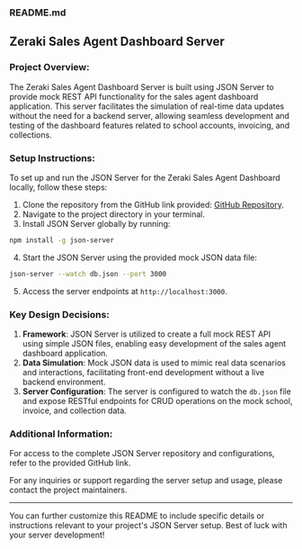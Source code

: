  ### README.md

## Zeraki Sales Agent Dashboard Server

### Project Overview:
The Zeraki Sales Agent Dashboard Server is built using JSON Server to provide mock REST API functionality for the sales agent dashboard application. This server facilitates the simulation of real-time data updates without the need for a backend server, allowing seamless development and testing of the dashboard features related to school accounts, invoicing, and collections.

### Setup Instructions:
To set up and run the JSON Server for the Zeraki Sales Agent Dashboard locally, follow these steps:

1. Clone the repository from the GitHub link provided: [GitHub Repository](https://github.com/Ciamuthama/Zeraki_Api/).
2. Navigate to the project directory in your terminal.
3. Install JSON Server globally by running:

```bash
npm install -g json-server
```
4. Start the JSON Server using the provided mock JSON data file:

```bash
json-server --watch db.json --port 3000
```
5. Access the server endpoints at `http://localhost:3000`.

### Key Design Decisions:
1. **Framework**: JSON Server is utilized to create a full mock REST API using simple JSON files, enabling easy development of the sales agent dashboard application.
2. **Data Simulation**: Mock JSON data is used to mimic real data scenarios and interactions, facilitating front-end development without a live backend environment.
3. **Server Configuration**: The server is configured to watch the `db.json` file and expose RESTful endpoints for CRUD operations on the mock school, invoice, and collection data.

### Additional Information:
For access to the complete JSON Server repository and configurations, refer to the provided GitHub link. 

For any inquiries or support regarding the server setup and usage, please contact the project maintainers.

---
You can further customize this README to include specific details or instructions relevant to your project's JSON Server setup. Best of luck with your server development!  
